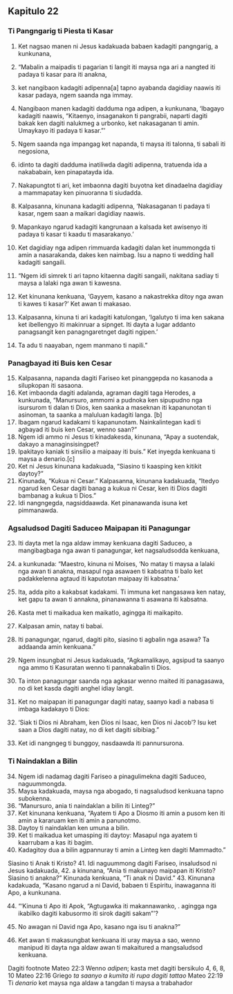 Kapitulo 22
-----------

### Ti Pangngarig ti Piesta ti Kasar

1. Ket nagsao manen ni Jesus kadakuada babaen kadagiti pangngarig, a kunkunana,
2. “Mabalin a maipadis ti pagarian ti langit iti maysa nga ari a nangted iti padaya ti kasar para iti anakna,
3. ket nangibaon kadagiti adipenna[a] tapno ayabanda dagidiay naawis iti kasar padaya, ngem saanda nga immay.
4. Nangibaon manen kadagiti dadduma nga adipen, a kunkunana, ‘Ibagayo kadagiti naawis, “Kitaenyo, insaganakon ti pangrabii, naparti dagiti bakak ken dagiti nalukmeg a urbonko, ket nakasaganan ti amin. Umaykayo iti padaya ti kasar.”’
5. Ngem saanda nga impangag ket napanda, ti maysa iti talonna, ti sabali iti negosiona,
6. idinto ta dagiti dadduma inatiliwda dagiti adipenna, tratuenda ida a nakababain, ken pinapatayda ida.
7. Nakapungtot ti ari, ket imbaonna dagiti buyotna ket dinadaelna dagidiay a mammapatay ken pinuoranna ti siudadda.
8. Kalpasanna, kinunana kadagiti adipenna, ‘Nakasaganan ti padaya ti kasar, ngem saan a maikari dagidiay naawis.
9. Mapankayo ngarud kadagiti kangrunaan a kalsada ket awisenyo iti padaya ti kasar ti kaadu ti masarakanyo.’
10. Ket dagidiay nga adipen rimmuarda kadagiti dalan ket inummongda ti amin a nasarakanda, dakes ken naimbag. Isu a napno ti wedding hall kadagiti sangaili.

11. “Ngem idi simrek ti ari tapno kitaenna dagiti sangaili, nakitana sadiay ti maysa a lalaki nga awan ti kawesna.
12. Ket kinunana kenkuana, ‘Gayyem, kasano a nakastrekka ditoy nga awan ti kawes ti kasar?’ Ket awan ti makasao.
13. Kalpasanna, kinuna ti ari kadagiti katulongan, ‘Igalutyo ti ima ken sakana ket ibellengyo iti makinruar a sipnget. Iti dayta a lugar addanto panagsangit ken panagngaretnget dagiti ngipen.’
14. Ta adu ti naayaban, ngem manmano ti napili.”

### Panagbayad iti Buis ken Cesar

15. Kalpasanna, napanda dagiti Fariseo ket pinanggepda no kasanoda a silupkopan iti sasaona.
16. Ket imbaonda dagiti adalanda, agraman dagiti taga Herodes, a kunkunada, “Manursuro, ammomi a pudnoka ken sipupudno nga isursurom ti dalan ti Dios, ken saanka a maseknan iti kapanunotan ti asinoman, ta saanka a maluluan kadagiti langa. [b]
17. Ibagam ngarud kadakami ti kapanunotam. Nainkalintegan kadi ti agbayad iti buis ken Cesar, wenno saan?”
18. Ngem idi ammo ni Jesus ti kinadakesda, kinunana, “Apay a suotendak, dakayo a managinsisingpet?
19. Ipakitayo kaniak ti sinsilio a maipaay iti buis.” Ket inyegda kenkuana ti maysa a denario.[c]
20. Ket ni Jesus kinunana kadakuada, “Siasino ti kaasping ken kitikit daytoy?”
21. Kinunada, “Kukua ni Cesar.” Kalpasanna, kinunana kadakuada, “Itedyo ngarud ken Cesar dagiti banag a kukua ni Cesar, ken iti Dios dagiti bambanag a kukua ti Dios.”
22. Idi nangngegda, nagsiddaawda. Ket pinanawanda isuna ket pimmanawda.

### Agsaludsod Dagiti Saduceo Maipapan iti Panagungar

23. Iti dayta met la nga aldaw immay kenkuana dagiti Saduceo, a mangibagbaga nga awan ti panagungar, ket nagsaludsodda kenkuana,
24. a kunkunada: “Maestro, kinuna ni Moises, ‘No matay ti maysa a lalaki nga awan ti anakna, masapul nga asawaen ti kabsatna ti balo ket padakkelenna agtaud iti kaputotan maipaay iti kabsatna.’
25. Ita, adda pito a kakabsat kadakami. Ti immuna ket nangasawa ken natay, ket gapu ta awan ti annakna, pinanawanna ti asawana iti kabsatna.
26. Kasta met ti maikadua ken maikatlo, agingga iti maikapito.
27. Kalpasan amin, natay ti babai.
28. Iti panagungar, ngarud, dagiti pito, siasino ti agbalin nga asawa? Ta addaanda amin kenkuana.”

29. Ngem insungbat ni Jesus kadakuada, “Agkamalikayo, agsipud ta saanyo nga ammo ti Kasuratan wenno ti pannakabalin ti Dios.
30. Ta inton panagungar saanda nga agkasar wenno maited iti panagasawa, no di ket kasda dagiti anghel idiay langit.
31. Ket no maipapan iti panagungar dagiti natay, saanyo kadi a nabasa ti imbaga kadakayo ti Dios:
32. ‘Siak ti Dios ni Abraham, ken Dios ni Isaac, ken Dios ni Jacob’? Isu ket saan a Dios dagiti natay, no di ket dagiti sibibiag.”
33. Ket idi nangngeg ti bunggoy, nasdaawda iti pannursurona.

### Ti Naindaklan a Bilin

34. Ngem idi nadamag dagiti Fariseo a pinagulimekna dagiti Saduceo, naguummongda.
35. Maysa kadakuada, maysa nga abogado, ti nagsaludsod kenkuana tapno subokenna.
36. “Manursuro, ania ti naindaklan a bilin iti Linteg?”
37. Ket kinunana kenkuana, “Ayatem ti Apo a Diosmo iti amin a pusom ken iti amin a kararuam ken iti amin a panunotmo.
38. Daytoy ti naindaklan ken umuna a bilin.
39. Ket ti maikadua ket umasping iti daytoy: Masapul nga ayatem ti kaarrubam a kas iti bagim.
40. Kadagitoy dua a bilin agpannuray ti amin a Linteg ken dagiti Mammadto.”

Siasino ti Anak ti Kristo?
41. Idi naguummong dagiti Fariseo, insaludsod ni Jesus kadakuada,
42. a kinunana, “Ania ti makunayo maipapan iti Kristo? Siasino ti anakna?” Kinunada kenkuana, “Ti anak ni David.”
43. Kinunana kadakuada, “Kasano ngarud a ni David, babaen ti Espiritu, inawaganna iti Apo, a kunkunana.

44. “‘Kinuna ti Apo iti Apok, “Agtugawka iti makannawanko, .
    agingga nga ikabilko dagiti kabusormo iti sirok dagiti sakam”’?

45. No awagan ni David nga Apo, kasano nga isu ti anakna?”
46. Ket awan ti makasungbat kenkuana iti uray maysa a sao, wenno manipud iti dayta nga aldaw awan ti makaitured a mangsaludsod kenkuana.

Dagiti footnote
Mateo 22:3 Wenno *adipen*; kasta met dagiti bersikulo 4, 6, 8, 10
Mateo 22:16 Griego *ta saanyo a kumita iti rupa dagiti tattao*
Mateo 22:19 Ti *denario* ket maysa nga aldaw a tangdan ti maysa a trabahador